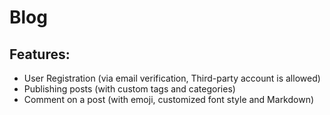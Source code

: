 # Blog 
## Features:
- User Registration (via email verification, Third-party account is allowed)
- Publishing posts (with custom tags and categories)
- Comment on a post (with emoji, customized font style and Markdown)

